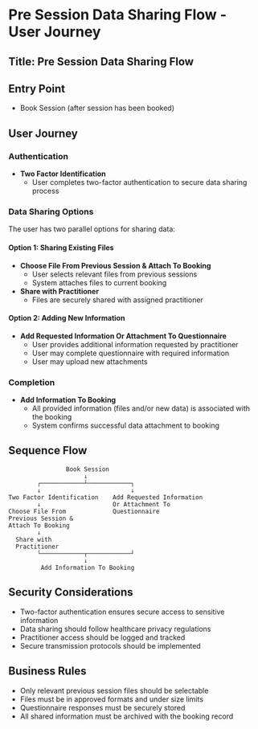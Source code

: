 # Pre Session Data Sharing Flow - User Journey

## Title: Pre Session Data Sharing Flow

## Entry Point
- Book Session (after session has been booked)

## User Journey

### Authentication
- **Two Factor Identification**
  - User completes two-factor authentication to secure data sharing process

### Data Sharing Options
The user has two parallel options for sharing data:

#### Option 1: Sharing Existing Files
- **Choose File From Previous Session & Attach To Booking**
  - User selects relevant files from previous sessions
  - System attaches files to current booking
- **Share with Practitioner**
  - Files are securely shared with assigned practitioner

#### Option 2: Adding New Information
- **Add Requested Information Or Attachment To Questionnaire**
  - User provides additional information requested by practitioner
  - User may complete questionnaire with required information
  - User may upload new attachments

### Completion
- **Add Information To Booking**
  - All provided information (files and/or new data) is associated with the booking
  - System confirms successful data attachment to booking

## Sequence Flow
```
                Book Session
                     ↓
        ┌────────────┴────────────┐
        ↓                         ↓
Two Factor Identification    Add Requested Information
        ↓                    Or Attachment To
Choose File From             Questionnaire
Previous Session &
Attach To Booking
        ↓
  Share with
  Practitioner
        └────────────┬────────────┘
                     ↓
         Add Information To Booking
```

## Security Considerations
- Two-factor authentication ensures secure access to sensitive information
- Data sharing should follow healthcare privacy regulations
- Practitioner access should be logged and tracked
- Secure transmission protocols should be implemented

## Business Rules
- Only relevant previous session files should be selectable
- Files must be in approved formats and under size limits
- Questionnaire responses must be securely stored
- All shared information must be archived with the booking record